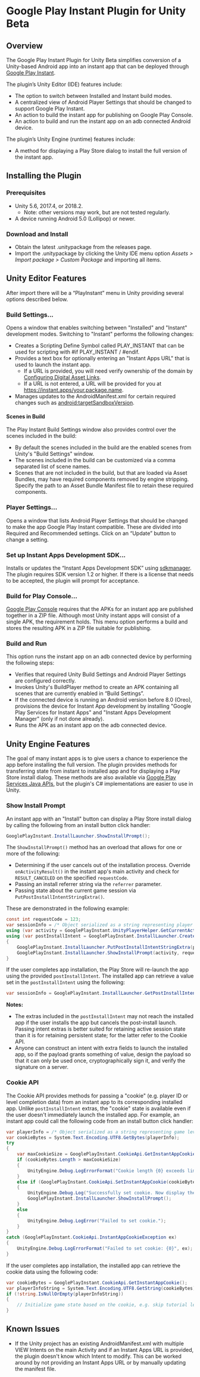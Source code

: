 # Google Play Instant Plugin for Unity Beta

## Overview

The Google Play Instant Plugin for Unity Beta simplifies conversion of a Unity-based Android app into an instant app that can be deployed through [Google Play Instant](https://developer.android.com/topic/google-play-instant/).

The plugin’s Unity Editor (IDE) features include:
 * The option to switch between Installed and Instant build modes.
 * A centralized view of Android Player Settings that should be changed to support Google Play Instant.
 * An action to build the instant app for publishing on Google Play Console.
 * An action to build and run the instant app on an adb connected Android device.

The plugin’s Unity Engine (runtime) features include:
 * A method for displaying a Play Store dialog to install the full version of the instant app.

## Installing the Plugin

### Prerequisites
 * Unity 5.6, 2017.4, or 2018.2.
   * Note: other versions may work, but are not tested regularly.
 * A device running Android 5.0 (Lollipop) or newer.

### Download and Install
 * Obtain the latest .unitypackage from the releases page.
 * Import the .unitypackage by clicking the Unity IDE menu option _Assets > Import package > Custom Package_ and importing all items.

## Unity Editor Features
After import there will be a “PlayInstant” menu in Unity providing several options described below.

### Build Settings...
Opens a window that enables switching between "Installed" and "Instant" development modes. Switching to "Instant" performs the following changes:
 * Creates a Scripting Define Symbol called PLAY_INSTANT that can be used for scripting with #if PLAY_INSTANT / #endif.
 * Provides a text box for optionally entering an "Instant Apps URL" that is used to launch the instant app.
   * If a URL is provided, you will need verify ownership of the domain by [Configuring Digital Asset Links](https://developer.android.com/training/app-links/verify-site-associations#web-assoc).
   * If a URL is not entered, a URL will be provided for you at https://instant.apps/your.package.name.
 * Manages updates to the AndroidManifest.xml for certain required changes such as [android:targetSandboxVersion](https://developer.android.com/guide/topics/manifest/manifest-element#targetSandboxVersion).

#### Scenes in Build
The Play Instant Build Settings window also provides control over the scenes included in the build:
 * By default the scenes included in the build are the enabled scenes from Unity's "Build Settings" window.
 * The scenes included in the build can be customized via a comma separated list of scene names.
 * Scenes that are not included in the build, but that are loaded via Asset Bundles, may have required components removed by engine stripping. Specify the path to an Asset Bundle Manifest file to retain these required components.

### Player Settings...
Opens a window that lists Android Player Settings that should be changed to make the app Google Play Instant compatible. These are divided into Required and Recommended settings. Click on an “Update” button to change a setting.

### Set up Instant Apps Development SDK...
Installs or updates the “Instant Apps Development SDK” using [sdkmanager](https://developer.android.com/studio/command-line/sdkmanager). The plugin requires SDK version 1.2 or higher. If there is a license that needs to be accepted, the plugin will prompt for acceptance.

### Build for Play Console...
[Google Play Console](https://play.google.com/apps/publish/) requires that the APKs for an instant app are published together in a ZIP file. Although most Unity instant apps will consist of a single APK, the requirement holds. This menu option performs a build and stores the resulting APK in a ZIP file suitable for publishing.

### Build and Run
This option runs the instant app on an adb connected device by performing the following steps:
 * Verifies that required Unity Build Settings and Android Player Settings are configured correctly.
 * Invokes Unity's BuildPlayer method to create an APK containing all scenes that are currently enabled in “Build Settings”.
 * If the connected device is running an Android version before 8.0 (Oreo), provisions the device for Instant App development by installing "Google Play Services for Instant Apps" and "Instant Apps Development Manager" (only if not done already).
 * Runs the APK as an instant app on the adb connected device.

## Unity Engine Features
The goal of many instant apps is to give users a chance to experience the app before installing the full version. The plugin provides methods for transferring state from instant to installed app and for displaying a Play Store install dialog. These methods are also available via [Google Play Services Java APIs](https://developers.google.com/android/reference/com/google/android/gms/instantapps/package-summary), but the plugin's C# implementations are easier to use in Unity.

### Show Install Prompt
An instant app with an "Install" button can display a Play Store install dialog by calling the following from an install button click handler:

```cs
GooglePlayInstant.InstallLauncher.ShowInstallPrompt();
```

The `ShowInstallPrompt()` method has an overload that allows for one or more of the following:

 * Determining if the user cancels out of the installation process. Override `onActivityResult()` in the instant app's main activity and check for `RESULT_CANCELED` on the specified `requestCode`.
 * Passing an install referrer string via the `referrer` parameter.
 * Passing state about the current game session via `PutPostInstallIntentStringExtra()`.

These are demonstrated in the following example:

```cs
const int requestCode = 123;
var sessionInfo = /* Object serialized as a string representing player's current location, etc. */;
using (var activity = GooglePlayInstant.UnityPlayerHelper.GetCurrentActivity())
using (var postInstallIntent = GooglePlayInstant.InstallLauncher.CreatePostInstallIntent(activity))
{
    GooglePlayInstant.InstallLauncher.PutPostInstallIntentStringExtra(postInstallIntent, "sessionInfo", sessionInfo);
    GooglePlayInstant.InstallLauncher.ShowInstallPrompt(activity, requestCode, postInstallIntent, "test-referrer");
}
```

If the user completes app installation, the Play Store will re-launch the app using the provided `postInstallIntent`. The installed app can retrieve a value set in the `postInstallIntent` using the following:

```cs
var sessionInfo = GooglePlayInstant.InstallLauncher.GetPostInstallIntentStringExtra("sessionInfo");
```

**Notes:**
 * The extras included in the `postInstallIntent` may not reach the installed app if the user installs the app but cancels the post-install launch. Passing intent extras is better suited for retaining active session state than it is for retaining persistent state; for the latter refer to the Cookie API.
 * Anyone can construct an intent with extra fields to launch the installed app, so if the payload grants something of value, design the payload so that it can only be used once, cryptographically sign it, and verify the signature on a server.

### Cookie API
The Cookie API provides methods for passing a "cookie" (e.g. player ID or level completion data) from an instant app to its corresponding installed app. Unlike `postInstallIntent` extras, the "cookie" state is available even if the user doesn't immediately launch the installed app. For example, an instant app could call the following code from an install button click handler:

```cs
var playerInfo = /* Object serialized as a string representing game levels completed, etc. */;
var cookieBytes = System.Text.Encoding.UTF8.GetBytes(playerInfo);
try
{
    var maxCookieSize = GooglePlayInstant.CookieApi.GetInstantAppCookieMaxSize();
    if (cookieBytes.Length > maxCookieSize)
    {
        UnityEngine.Debug.LogErrorFormat("Cookie length {0} exceeds limit {1}.", cookieBytes.Length, maxCookieSize);
    }
    else if (GooglePlayInstant.CookieApi.SetInstantAppCookie(cookieBytes))
    {
        UnityEngine.Debug.Log("Successfully set cookie. Now display the app install dialog...");
        GooglePlayInstant.InstallLauncher.ShowInstallPrompt();
    }
    else
    {
        UnityEngine.Debug.LogError("Failed to set cookie.");
    }
}
catch (GooglePlayInstant.CookieApi.InstantAppCookieException ex)
{
    UnityEngine.Debug.LogErrorFormat("Failed to set cookie: {0}", ex);
}
```

If the user completes app installation, the installed app can retrieve the cookie data using the following code:

```cs
var cookieBytes = GooglePlayInstant.CookieApi.GetInstantAppCookie();
var playerInfoString = System.Text.Encoding.UTF8.GetString(cookieBytes);
if (!string.IsNullOrEmpty(playerInfoString))
{
    // Initialize game state based on the cookie, e.g. skip tutorial level completed in instant app.
}
```

## Known Issues
 * If the Unity project has an existing AndroidManifest.xml with multiple VIEW Intents on the main Activity and if an Instant Apps URL is provided, the plugin doesn't know which Intent to modify. This can be worked around by not providing an Instant Apps URL or by manually updating the manifest file.
